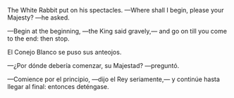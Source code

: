 The White Rabbit put on his spectacles.
—Where shall I begin, please your Majesty? —he asked.

—Begin at the beginning, —the King said gravely,— and go on till you come to the end: then stop.

El Conejo Blanco se puso sus anteojos.

—¿Por dónde debería comenzar, su Majestad? —preguntó.

—Comience por el principio, —dijo el Rey seriamente,— y continúe hasta llegar al final: entonces deténgase.
